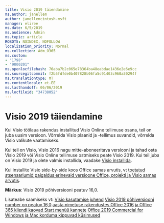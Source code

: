 ```yaml
---
title: Visio 2019 täiendamine
ms.author: janellem
author: janellemcintosh-msft
manager: eliree
ms.date: 6/5/2019
ms.audience: Admin
ms.topic: article
ROBOTS: NOINDEX, NOFOLLOW
localization_priority: Normal
ms.collection: Adm_O365
ms.custom:
- "1798"
- "9000201"
ms.openlocfilehash: 76aba7b2c065e78364ba48eabdae1436e2e6e9cc
ms.sourcegitcommit: f2b5fdfde0b407828b06fa5c91403c960a30294f
ms.translationtype: MT
ms.contentlocale: et-EE
ms.lasthandoff: 06/06/2019
ms.locfileid: "34738052"
---
```

# <a name="upgrade-to-visio-2019"></a>Visio 2019 täiendamine

Kui Visio töölaua rakendus installitud Visio Online tellimuse osana, teil on juba uusim versioon. Võrrelda Visio plaanid ja -tellimus suvandid, võrrelda Visio valikute vaatamiseks.

Kui teil on Visio, Visio 2016 nagu mitte-aboneeritava versiooni ja tahad osta Visio 2019 või Visio Online tellimuse ostmiseks peate Visio 2019. Kui teil juba on Visio 2019 ja olete valmis installida, vaadake [Visio installida](https://support.office.com/article/f98f21e3-aa02-4827-9167-ddab5b025710?wt.mc_id=OfficeAdm_ClientDIA_Alchemy1798). 

Kui installite Visio side-by-side koos Office samas arvutis, vt [toetatud stsenaariumid paigaldus erinevaid versioone Office, projekti ja Visio samas arvutis](https://docs.microsoft.com/deployoffice/install-different-office-visio-and-project-versions-on-the-same-computer).

**Märkus**: Visio 2019 põhiversiooni peatuv 16,0.

Lisateabe saamiseks vt: [Visio kasutamise juhend](https://docs.microsoft.com/deployoffice/deployment-guide-for-visio)
[Visio 2019 põhiversiooni number on peatuv 16,0](https://docs.microsoft.com/en-gb/deployoffice/office2019/overview#whats-stayed-the-same-in-office-2019)
[aasta nimetuse rakendustes Office 2016 ja Office 365 kliendi kaovad Start menüü kannete](https://support.office.com/article/8fe5e052-76d2-49de-af30-2e84ed3da907?wt.mc_id=OfficeAdm_ClientDIA_Alchemy1798) 
 [Office 2019 Commercial for Windows ja Mac korduma kippuvad küsimused](https://support.microsoft.com/help/4133312) 
